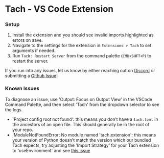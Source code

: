 # Tach - VS Code Extension


### Setup
1. Install the extension and you should see invalid imports highlighted as errors on save.
2. Navigate to the settings for the extension in `Extensions > Tach` to set arguments if needed. 
3. Run `Tach: Restart Server` from the command palette (`CMD+SHFT+P`) to restart the server.

If you run into any issues, let us know by either reaching out on [Discord](https://discord.gg/a58vW8dnmw) or submitting a [Github Issue](https://github.com/gauge-sh/tach/issues)!


### Known Issues
To diagnose an issue, use 'Output: Focus on Output View' in the VSCode Command Palette, and then select 'Tach' from the dropdown selector to see the logs.

- 'Project config root not found': this means you don't have a `tach.toml` in the ancestors of an open file. This should generally be in the root of your repo.
- 'ModuleNotFoundError: No module named 'tach.extension': this means your version of Python doesn't match the version which our bundled Tach expects, try adjusting the 'Import Strategy' for your Tach extension to 'useEnvironment' and see [this issue](https://github.com/gauge-sh/tach-vscode/issues/13)